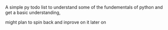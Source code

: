 A simple py todo list to understand some of the fundementals of python and get a basic understanding, 

might plan to spin back and inprove on it later on
